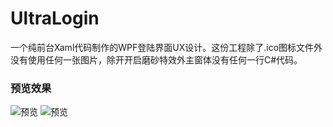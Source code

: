 # UltraLogin
一个纯前台Xaml代码制作的WPF登陆界面UX设计。这份工程除了.ico图标文件外没有使用任何一张图片，除开开启磨砂特效外主窗体没有任何一行C#代码。

### 预览效果
![预览](https://github.com/GatoNaranja/Images/blob/main/UltraLogin%5B00_00_00--00_00_20%5D.gif)
![预览](https://github.com/GatoNaranja/Images/blob/main/UltraLogin%5B00_00_14--00_00_25%5D.gif)
